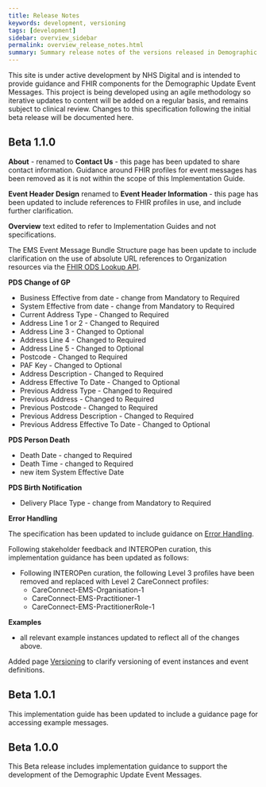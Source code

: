 ```yaml
---
title: Release Notes
keywords: development, versioning
tags: [development]
sidebar: overview_sidebar
permalink: overview_release_notes.html
summary: Summary release notes of the versions released in Demographic Update Event Messages Implementation Guide
---
```


This site is under active development by NHS Digital and is intended to provide guidance and FHIR components for the Demographic Update Event Messages. This project is being developed using an agile methodology so iterative updates to content will be added on a regular basis, and remains subject to clinical review. Changes to this specification following the initial beta release will be documented here.

## Beta 1.1.0 ##

**About** - renamed to **Contact Us** - this page has been updated to share contact information. Guidance around FHIR profiles for event messages has been removed as it is not within the scope of this Implementation Guide. 

**Event Header Design** renamed to **Event Header Information** - this page has been updated to include references to FHIR profiles in use, and include further clarification.

**Overview** text edited to refer to Implementation Guides and not specifications. 

The EMS Event Message Bundle Structure page has been update to include clarification on the use of absolute URL references to Organization resources via the [FHIR ODS Lookup API](https://developer.nhs.uk/apis/ods).

**PDS Change of GP**

- Business Effective from date - change from Mandatory to Required 
- System Effective from date - change from Mandatory to Required
- Current Address Type - Changed to Required
- Address Line 1 or 2 - Changed to Required
- Address Line 3 - Changed to Optional
- Address Line 4 - Changed to Required
- Address Line 5 - Changed to Optional
- Postcode - Changed to Required
- PAF Key - Changed to Optional
- Address Description - Changed to Required
- Address Effective To Date - Changed to Optional
- Previous Address Type - Changed to Required
- Previous Address - Changed to Required
- Previous Postcode - Changed to Required
- Previous Address Description - Changed to Required
- Previous Address Effective To Date - Changed to Optional 

**PDS Person Death**

- Death Date - changed to Required
- Death Time - changed to Required
- new item System Effective Date

**PDS Birth Notification**
- Delivery Place Type - change from Mandatory to Required


**Error Handling**

The specification has been updated to include guidance on [Error Handling](explore_errors.html).

Following stakeholder feedback and INTEROPen curation, this implementation guidance has been updated as follows:

- Following INTEROPen curation, the following Level 3 profiles have been removed and replaced with Level 2 CareConnect profiles:
	- CareConnect-EMS-Organisation-1
	- CareConnect-EMS-Practitioner-1
	- CareConnect-EMS-PractitionerRole-1

**Examples** 
- all relevant example instances updated to reflect all of the changes above.

Added page [Versioning](explore_event_versioning.html) to clarify versioning of event instances and event definitions.

## Beta 1.0.1 ##
This implementation guide has been updated to include a guidance page for accessing example messages.
 
## Beta 1.0.0 ##
This Beta release includes implementation guidance to support the development of the Demographic Update Event Messages.


